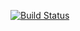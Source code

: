 [![Build Status](https://travis-ci.org/tolstinator/job4j_design.svg?branch=master)](https://travis-ci.org/tolstinator/job4j_design)
